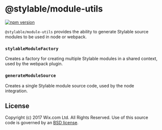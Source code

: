 # @stylable/module-utils

[![npm version](https://img.shields.io/npm/v/@stylable/module-utils.svg)](https://www.npmjs.com/package/stylable/module-utils)

`@stylable/module-utils` provides the ability to generate Stylable source modules to be used in node or webpack.

### `stylableModuleFactory`

Creates a factory for creating multiple Stylable modules in a shared context, used by the webpack plugin.

### `generateModuleSource`

Creates a single Stylable module source code, used by the node integration.

## License
Copyright (c) 2017 Wix.com Ltd. All Rights Reserved. Use of this source code is governed by an [BSD license](./LICENSE).
